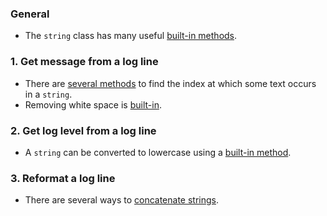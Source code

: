 ### General

- The `string` class has many useful [built-in methods][methods].

### 1. Get message from a log line

- There are [several methods][index-of] to find the index at which some text occurs in a `string`.
- Removing white space is [built-in][trim].

### 2. Get log level from a log line

- A `string` can be converted to lowercase using a [built-in method][to-lower].

### 3. Reformat a log line

- There are several ways to [concatenate strings][string_concatenation].

[methods]: https://docs.microsoft.com/en-us/dotnet/api/system.string?view=netcore-3.1#methods
[index-of]: https://docs.microsoft.com/en-us/dotnet/api/system.string.indexof?view=netcore-3.1
[trim]: https://docs.microsoft.com/en-us/dotnet/api/system.string.trim?view=netcore-3.1
[to-lower]: https://docs.microsoft.com/en-us/dotnet/api/system.string.tolower?view=netcore-3.1
[string_concatenation]: https://exercism.github.io/v3/#/languages/fsharp/docs/string_concatenation
